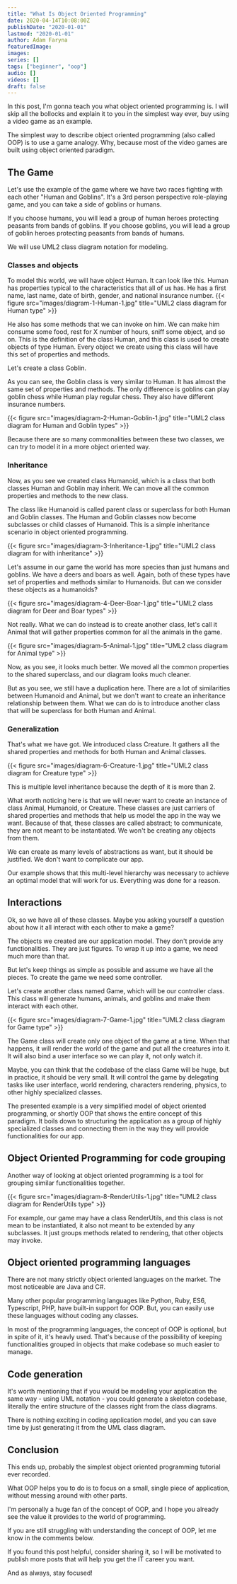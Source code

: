 ```yaml
---
title: "What Is Object Oriented Programming"
date: 2020-04-14T10:08:00Z
publishDate: "2020-01-01"
lastmod: "2020-01-01"
author: Adam Faryna
featuredImage:
images:
series: []
tags: ["beginner", "oop"]
audio: []
videos: []
draft: false
---
```


In this post, I'm gonna teach you what object oriented programming is. I will skip all the bollocks and explain it to you in the simplest way ever, buy using a video game as an example.

The simplest way to describe object oriented programming (also called OOP) is to use a game analogy. Why, because most of the video games are built using object oriented paradigm.

## The Game

Let's use the example of the game where we have two races fighting with each other "Human and Goblins". It's a 3rd person perspective role-playing game, and you can take a side of goblins or humans.

If you choose humans, you will lead a group of human heroes protecting peasants from bands of goblins. If you choose goblins, you will lead a group of goblin heroes protecting peasants from bands of humans.

We will use UML2 class diagram notation for modeling.

### Classes and objects

To model this world, we will have object Human. It can look like this. Human has properties typical to the characteristics that all of us has. He has a first name, last name, date of birth, gender, and national insurance number.
{{< figure src="images/diagram-1-Human-1.jpg" title="UML2 class diagram for Human type" >}}

He also has some methods that we can invoke on him. We can make him consume some food, rest for X number of hours, sniff some object, and so on. This is the definition of the class Human, and this class is used to create objects of type Human. Every object we create using this class will have this set of properties and methods.

Let's create a class Goblin.

As you can see, the Goblin class is very similar to Human. It has almost the same set of properties and methods. The only difference is goblins can play goblin chess while Human play regular chess. They also have different insurance numbers.

{{< figure src="images/diagram-2-Human-Goblin-1.jpg" title="UML2 class diagram for Human and Goblin types" >}}

Because there are so many commonalities between these two classes, we can try to model it in a more object oriented way.

### Inheritance

Now, as you see we created class Humanoid, which is a class that both classes Human and Goblin may inherit. We can move all the common properties and methods to the new class.

The class like Humanoid is called parent class or superclass for both Human and Goblin classes. The Human and Goblin classes now become subclasses or child classes of Humanoid. This is a simple inheritance scenario in object oriented programming.

{{< figure src="images/diagram-3-Inheritance-1.jpg" title="UML2 class diagram for with inheritance" >}}

Let's assume in our game the world has more species than just humans and goblins. We have a deers and boars as well. Again, both of these types have set of properties and methods similar to Humanoids. But can we consider these objects as a humanoids?

{{< figure src="images/diagram-4-Deer-Boar-1.jpg" title="UML2 class diagram for Deer and Boar types" >}}

Not really. What we can do instead is to create another class, let's call it Animal that will gather properties common for all the animals in the game.

{{< figure src="images/diagram-5-Animal-1.jpg" title="UML2 class diagram for Animal type" >}}

Now, as you see, it looks much better. We moved all the common properties to the shared superclass, and our diagram looks much cleaner.

But as you see, we still have a duplication here. There are a lot of similarities between Humanoid and Animal, but we don't want to create an inheritance relationship between them. What we can do is to introduce another class that will be superclass for both Human and Animal.

### Generalization

That's what we have got. We introduced class Creature. It gathers all the shared properties and methods for both Human and Animal classes.

{{< figure src="images/diagram-6-Creature-1.jpg" title="UML2 class diagram for Creature type" >}}

This is multiple level inheritance because the depth of it is more than 2.

What worth noticing here is that we will never want to create an instance of class Animal, Humanoid, or Creature. These classes are just carriers of shared properties and methods that help us model the app in the way we want. Because of that, these classes are called abstract; to communicate, they are not meant to be instantiated. We won't be creating any objects from them.

We can create as many levels of abstractions as want, but it should be justified. We don't want to complicate our app.

Our example shows that this multi-level hierarchy was necessary to achieve an optimal model that will work for us. Everything was done for a reason.

## Interactions

Ok, so we have all of these classes. Maybe you asking yourself a question about how it all interact with each other to make a game?

The objects we created are our application model. They don't provide any functionalities. They are just figures. To wrap it up into a game, we need much more than that.

But let's keep things as simple as possible and assume we have all the pieces. To create the game we need some controller.

Let's create another class named Game, which will be our controller class. This class will generate humans, animals, and goblins and make them interact with each other.

{{< figure src="images/diagram-7-Game-1.jpg" title="UML2 class diagram for Game type" >}}

The Game class will create only one object of the game at a time. When that happens, it will render the world of the game and put all the creatures into it. It will also bind a user interface so we can play it, not only watch it.

Maybe, you can think that the codebase of the class Game will be huge, but in practice, it should be very small. It will control the game by delegating tasks like user interface, world rendering, characters rendering, physics, to other highly specialized classes.

The presented example is a very simplified model of object oriented programming, or shortly OOP that shows the entire concept of this paradigm. It boils down to structuring the application as a group of highly specialized classes and connecting them in the way they will provide functionalities for our app.

## Object Oriented Programming for code grouping

Another way of looking at object oriented programming is a tool for grouping similar functionalities together.

{{< figure src="images/diagram-8-RenderUtils-1.jpg" title="UML2 class diagram for RenderUtils type" >}}

For example, our game may have a class RenderUtils, and this class is not mean to be instantiated, it also not meant to be extended by any subclasses. It just groups methods related to rendering, that other objects may invoke.

## Object oriented programming languages

There are not many strictly object oriented languages on the market. The most noticeable are Java and C#.

Many other popular programming languages like Python, Ruby, ES6, Typescript, PHP, have built-in support for OOP. But, you can easily use these languages without coding any classes.

In most of the programming languages, the concept of OOP is optional, but in spite of it, it's heavly used. That's because of the possibility of keeping functionalities grouped in objects that make codebase so much easier to manage.

## Code generation

It's worth mentioning that if you would be modeling your application the same way - using UML notation - you could generate a skeleton codebase, literally the entire structure of the classes right from the class diagrams.

There is nothing exciting in coding application model, and you can save time by just generating it from the UML class diagram.

## Conclusion

This ends up, probably the simplest object oriented programming tutorial ever recorded.

What OOP helps you to do is to focus on a small, single piece of application, without messing around with other parts.

I'm personally a huge fan of the concept of OOP, and I hope you already see the value it provides to the world of programming.

If you are still struggling with understanding the concept of OOP, let me know in the comments below.

If you found this post helpful, consider sharing it, so I will be motivated to publish more posts that will help you get the IT career you want.

And as always, stay focused!
